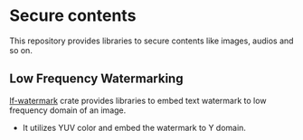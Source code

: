 # Secure contents

This repository provides libraries to secure contents like images, audios and so on.

## Low Frequency Watermarking
[lf-watermark](lf-watermark/README.md) crate provides libraries to embed text watermark to low frequency domain of an image.
- It utilizes YUV color and embed the watermark to Y domain.

